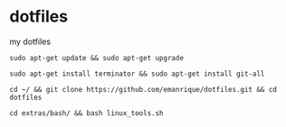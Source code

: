 dotfiles
========

my dotfiles

```
sudo apt-get update && sudo apt-get upgrade
```

```
sudo apt-get install terminator && sudo apt-get install git-all
```

```
cd ~/ && git clone https://github.com/emanrique/dotfiles.git && cd dotfiles
```

```
cd extras/bash/ && bash linux_tools.sh 
```

